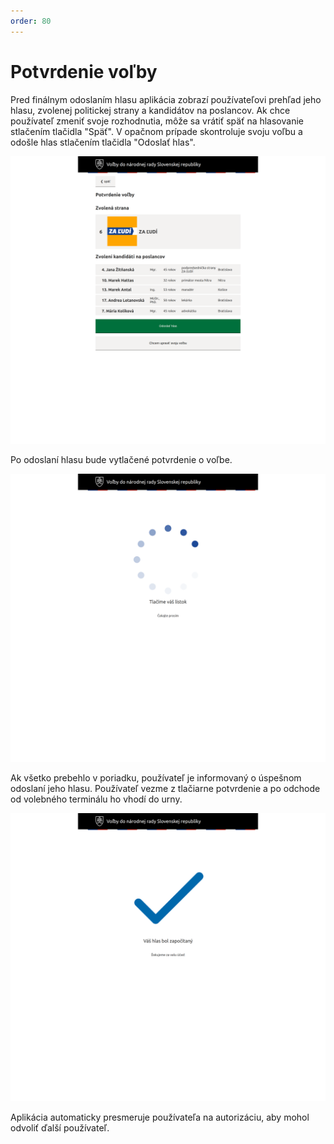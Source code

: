 ```yaml
---
order: 80
---
```


# Potvrdenie voľby

Pred finálnym odoslaním hlasu aplikácia zobrazí používateľovi prehľad jeho hlasu, zvolenej politickej strany a kandidátov na poslancov. Ak chce používateľ zmeniť svoje rozhodnutia, môže sa vrátiť späť na hlasovanie stlačením tlačidla "Späť". V opačnom prípade skontroluje svoju voľbu a odošle hlas stlačením tlačidla "Odoslať hlas".

![](/assets/images/user_guide/voting_terminal/final_submit.png)

Po odoslaní hlasu bude vytlačené potvrdenie o voľbe.

![](/assets/images/user_guide/voting_terminal/printing.png)

Ak všetko prebehlo v poriadku, používateľ je informovaný o úspešnom odoslaní jeho hlasu. Používateľ vezme z tlačiarne potvrdenie a po odchode od volebného terminálu ho vhodí do urny.

![](/assets/images/user_guide/voting_terminal/vote_sent.png)

Aplikácia automaticky presmeruje používateľa na autorizáciu, aby mohol odvoliť ďalší používateľ.

